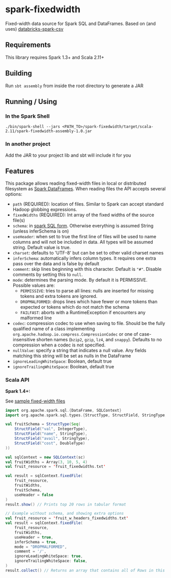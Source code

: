 # spark-fixedwidth
Fixed-width data source for Spark SQL and DataFrames. Based on (and uses) [databricks-spark-csv](https://github.com/databricks/spark-csv)

## Requirements
This library requires Spark 1.3+ and Scala 2.11+

## Building
Run `sbt assembly` from inside the root directory to generate a JAR

## Running / Using

### In the Spark Shell
`./bin/spark-shell --jars <PATH_TO>/spark-fixedwidth/target/scala-2.11/spark-fixedwidth-assembly-1.0.jar`

### In another project
Add the JAR to your project lib and sbt will include it for you

## Features
This package allows reading fixed-width files in local or distributed filesystem as [Spark DataFrames](https://spark.apache.org/docs/1.3.0/sql-programming-guide.html).
When reading files the API accepts several options:
* `path` (REQUIRED): location of files. Similar to Spark can accept standard Hadoop globbing expressions.
* `fixedWidths` (REQUIRED): Int array of the fixed widths of the source file(s)
* `schema`: in [spark SQL form](http://spark.apache.org/docs/latest/api/scala/index.html#org.apache.spark.sql.types.StructType). Otherwise everything is assumed String (unless inferSchema is on)
* `useHeader`: when set to true the first line of files will be used to name columns and will not be included in data. All types will be assumed string. Default value is true.
* `charset`: defaults to 'UTF-8' but can be set to other valid charset names
* `inferSchema`: automatically infers column types. It requires one extra pass over the data and is false by default
* `comment`: skip lines beginning with this character. Default is `"#"`. Disable comments by setting this to `null`.
* `mode`: determines the parsing mode. By default it is PERMISSIVE. Possible values are:
  * `PERMISSIVE`: tries to parse all lines: nulls are inserted for missing tokens and extra tokens are ignored.
  * `DROPMALFORMED`: drops lines which have fewer or more tokens than expected or tokens which do not match the schema
  * `FAILFAST`: aborts with a RuntimeException if encounters any malformed line
* `codec`: compression codec to use when saving to file. Should be the fully qualified name of a class implementing `org.apache.hadoop.io.compress.CompressionCodec` or one of case-insensitive shorten names (`bzip2`, `gzip`, `lz4`, and `snappy`). Defaults to no compression when a codec is not specified.
* `nullValue`: specify a string that indicates a null value. Any fields matching this string will be set as nulls in the DataFrame
* `ignoreLeadingWhiteSpace`: Boolean, default true
* `ignoreTrailingWhiteSpace`: Boolean, default true

### Scala API
__Spark 1.4+:__

See [sample fixed-width files](src/test/resources)
```scala
import org.apache.spark.sql.{DataFrame, SQLContext}
import org.apache.spark.sql.types.{StructType, StructField, StringType, IntegerType, DoubleType}

val fruitSchema = StructType(Seq(
    StructField("val", IntegerType),
    StructField("name", StringType),
    StructField("avail", StringType),
    StructField("cost", DoubleType)
))

val sqlContext = new SQLContext(sc)
val fruitWidths = Array(3, 10, 5, 4)
val fruit_resource = 'fruit_fixedwidths.txt'

val result = sqlContext.fixedFile(
    fruit_resource,
    fruitWidths,
    fruitSchema,
    useHeader = false
)
result.show() // Prints top 20 rows in tabular format

// Example without schema, and showing extra options
val fruit_resource = 'fruit_w_headers_fixedwidths.txt'
val result = sqlContext.fixedFile(
    fruit_resource,
    fruitWidths,
    useHeader = true,
    inferSchema = true,
    mode = "DROPMALFORMED",
    comment = '/',
    ignoreLeadingWhiteSpace: true,
    ignoreTrailingWhiteSpace: false,
)
result.collect() // Returns an array that contains all of Rows in this DataFrame
```
